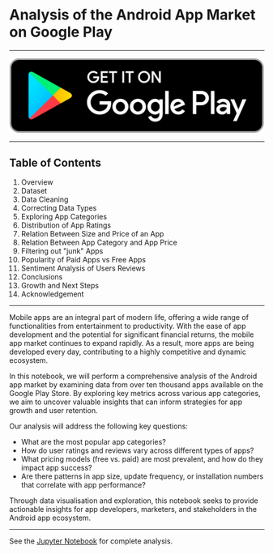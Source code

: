 # Analysis of the Android App Market on Google Play
---
<p><img src="images/google_play_store.webp" alt="Google Play Store">

---
## Table of Contents
<ol>
  <li>Overview</li>
  <li>Dataset</li>
  <li>Data Cleaning</li>
  <li>Correcting Data Types</li>
  <li>Exploring App Categories</li>
  <li>Distribution of App Ratings</li>
  <li>Relation Between Size and Price of an App</li>
  <li>Relation Between App Category and App Price</li>
  <li>Filtering out "junk" Apps</li> 
  <li>Popularity of Paid Apps vs Free Apps</li>
  <li>Sentiment Analysis of Users Reviews</li>
  <li>Conclusions</li>
  <li>Growth and Next Steps</li>
  <li>Acknowledgement</li>
</ol>

---

Mobile apps are an integral part of modern life, offering a wide range of functionalities from entertainment to productivity. With the ease of app development and the potential for significant financial returns, the mobile app market continues to expand rapidly. As a result, more apps are being developed every day, contributing to a highly competitive and dynamic ecosystem.

In this notebook, we will perform a comprehensive analysis of the Android app market by examining data from over ten thousand apps available on the Google Play Store. By exploring key metrics across various app categories, we aim to uncover valuable insights that can inform strategies for app growth and user retention.

Our analysis will address the following key questions:
- What are the most popular app categories?
- How do user ratings and reviews vary across different types of apps?
- What pricing models (free vs. paid) are most prevalent, and how do they impact app success?
- Are there patterns in app size, update frequency, or installation numbers that correlate with app performance?

Through data visualisation and exploration, this notebook seeks to provide actionable insights for app developers, marketers, and stakeholders in the Android app ecosystem.

---

See the <a href="https://github.com/OlumideOlumayegun/Analysing-TV-Data/blob/main/notebook.ipynb">Jupyter Notebook</a> for complete analysis.
